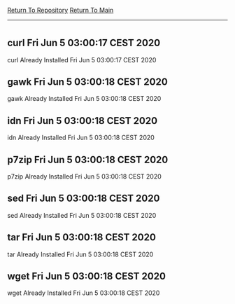 [Return To Repository](https://github.com/bast69/piholeparser/)
[Return To Main](https://github.com/bast69/piholeparser/blob/master/RecentRunLogs/Mainlog.md)
____________________________________
# 
## curl Fri Jun  5 03:00:17 CEST 2020
curl Already Installed Fri Jun  5 03:00:17 CEST 2020
## gawk Fri Jun  5 03:00:18 CEST 2020
gawk Already Installed Fri Jun  5 03:00:18 CEST 2020
## idn Fri Jun  5 03:00:18 CEST 2020
idn Already Installed Fri Jun  5 03:00:18 CEST 2020
## p7zip Fri Jun  5 03:00:18 CEST 2020
p7zip Already Installed Fri Jun  5 03:00:18 CEST 2020
## sed Fri Jun  5 03:00:18 CEST 2020
sed Already Installed Fri Jun  5 03:00:18 CEST 2020
## tar Fri Jun  5 03:00:18 CEST 2020
tar Already Installed Fri Jun  5 03:00:18 CEST 2020
## wget Fri Jun  5 03:00:18 CEST 2020
wget Already Installed Fri Jun  5 03:00:18 CEST 2020

